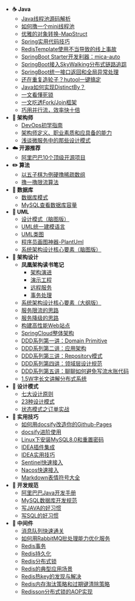 <!-- - [:octocat: 首页](/README) -->   
<!-- - :memo: 目录 -->
- **☕ Java**
    - [Java线程池源码解析](/Java/Java线程池源码解析.md)
    - [如何撸一个mini线程池](/Java/如何撸一个mini线程池.md)
    - [优雅的对象转换-MapStruct](/Java/优雅的对象转换-MapStruct.md)
    - [Spring实用代码技巧](/Java/Spring/Spring实用代码技巧.md)
    - [RedisTemplate使用不当导致的线上事故](/Java/Spring/RedisTemplate使用不当导致的线上事故.md)
    - [SpringBoot Starter开发利器：mica-auto](/Java/SpringBoot/mica-auto.md)
    - [SpringBoot接入SkyWalking分布式链路追踪](/Java/SpringBoot/SpringBoot接入SkyWalking分布式链路追踪.md)
    - [SpringBoot统一接口返回和全局异常处理](/Java/SpringBoot/SpringBoot统一接口返回和全局异常处理.md)
    - [还在重复造轮子？hutool一键搞定](/Java/还在重复造轮子？hutool一键搞定.md)
    - [Java如何实现DistinctBy？](/Java/Java如何实现DistinctBy.md)
    - [一文看懂死锁](/Java/一文看懂死锁.md)
    - [一文吃透Fork/Join框架](/Java/一文吃透ForkJoin框架.md)
    - [巧用并行流，效率快十倍](/Java/巧用并行流，效率快十倍.md)
- **📝 架构师**
    - [DevOps初学指南](/Architect/DevOps初学指南.md)
    - [架构师定义、职业素质和应具备的能力](/Architect/架构师定义、职业素质和应具备的能力.md)
    - [浅谈微服务中的那些设计模式](/Architect/浅谈微服务中的那些设计模式.md)
- **☁️ 开源推荐**
    - [阿里巴巴10个顶级开源项目](/OpenSource/阿里巴巴10个顶级开源项目.md)
- **✏️ 算法**
    - [以五子棋为例硬撸稀疏数组](/Algorithm/以五子棋为例硬撸稀疏数组.md)
    - [撸一撸限流算法](/Algorithm/撸一撸限流算法.md)
- **💾 数据库**
    - [数据库模式](/Database/数据库模式.md)
    - [MySQL查看数据库容量](/Database/MySQL查看数据库容量.md)
- **📐 UML**
    - [设计模式（脑图版）](/UML/设计模式（脑图版）.md)
    - [UML统一建模语言](/UML/UML统一建模语言.md)
    - [UML类图](/UML/UML类图.md)
    - [程序员画图神器-PlantUml](/UML/程序员画图神器-PlantUml.md)
    - [系统架构设计核心要素（脑图版）](/UML/系统架构设计核心要素（脑图版）.md)
- **👑 架构设计**
    - **凤凰架构读书笔记**
        - [架构演进](/Architecture/Phoenix/凤凰架构读书笔记-架构演进.md)
        - [演示工程](/Architecture/Phoenix/凤凰架构读书笔记-演示工程.md)
        - [远程服务](/Architecture/Phoenix/凤凰架构读书笔记-远程服务.md)
        - [事务处理](/Architecture/Phoenix/凤凰架构读书笔记-事务处理.md)
    - [系统架构设计核心要素（大纲版）](/Architecture/系统架构设计核心要素（大纲版）.md)
    - [服务限流的思路](/Architecture/服务限流的思路.md)
    - [服务降级的思路](/Architecture/服务降级的思路.md)
    - [构建高性能Web站点](/Architecture/构建高性能Web站点.md)
    - [SpringCloud整体架构](/Architecture/SpringCloud/SpringCloud整体架构.md)
    - [DDD系列第一讲：Domain Primitive](/Architecture/DDD/DDD系列第一讲：Domain-Primitive.md)
    - [DDD系列第二讲：应用架构](/Architecture/DDD/DDD系列第二讲：应用架构.md)
    - [DDD系列第三讲：Repository模式](/Architecture/DDD/DDD系列第三讲：Repository模式.md)
    - [DDD系列第四讲：领域层设计规范](/Architecture/DDD/DDD系列第四讲：领域层设计规范.md)
    - [DDD系列第五讲：聊聊如何避免写流水账代码](/Architecture/DDD/DDD系列第五讲：聊聊如何避免写流水账代码.md)
    - [1.5W字长文讲解分布式系统](/Architecture/1.5W字长文讲解分布式系统.md)
- **🎯 设计模式**
    - [七大设计原则](/DesignPattern/七大设计原则.md)
    - [23种设计模式](/DesignPattern/23种设计模式.md)
    - [状态模式之订单实战](/DesignPattern/状态模式之订单实战.md)
- **🔧 实用技巧**
    - [如何用docsify改造你的Github-Pages](/Skill/如何用docsify改造你的Github-Pages.md)
    - [docsify进阶使用](/Skill/docsify进阶使用.md)
    - [Linux下安装MySQL8.0和重置密码](/Skill/Linux下安装MySQL8.0和重置密码.md)
    - [IDEA插件集成](/Skill/IDEA插件集成.md)
    - [IDEA实用技巧](/Skill/IDEA实用技巧.md)
    - [Sentinel快速接入](/Skill/Sentinel快速接入.md)
    - [Nacos快速接入](/Skill/Nacos快速接入.md)
    - [Markdown表情符号大全](/Skill/Markdown表情符号大全.md)
- **📘 开发规范**
    - [阿里巴巴Java开发手册](/Specification/阿里巴巴Java开发手册.md)
    - [MySQL数据库开发规范](/Specification/MySQL数据库开发规范.md)
    - [写JAVA的好习惯](/Specification/写JAVA的好习惯.md)
    - [写SQL的好习惯](/Specification/写SQL的好习惯.md)
- **🚀 中间件**
    - [消息队列快速通关](/Middleware/MQ/消息队列快速通关.md)
    - [如何用RabbitMQ批处理能力优化服务](/Middleware/MQ/如何用RabbitMQ批处理能力优化服务.md)
    - [Redis事务](/Middleware/Redis/Redis事务.md)
    - [Redis持久化](/Middleware/Redis/Redis持久化.md)
    - [Redis分布式锁](/Middleware/Redis/Redis分布式锁.md)
    - [Redis的典型应用场景](/Middleware/Redis/Redis的应用场景.md)
    - [Redis热key的发现与解决](/Middleware/Redis/Redis热key的发现与解决.md)
    - [Redis内存淘汰策略和过期键清除策略](/Middleware/Redis/Redis内存淘汰策略和过期键清除策略.md)
    - [Redisson分布式锁的AOP实现](/Middleware/Redis/Redisson分布式锁的AOP实现.md)